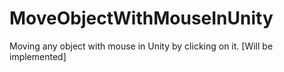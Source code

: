 # MoveObjectWithMouseInUnity
Moving any object with mouse in Unity by clicking on it. [Will be implemented]
